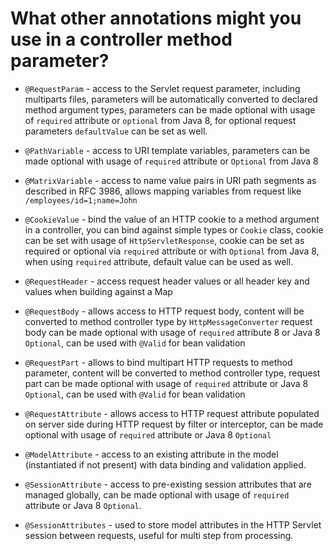 # What other annotations might you use in a controller method parameter?
- ```@RequestParam``` - access to the Servlet request parameter, including multiparts files, parameters will be automatically
converted to declared method argument types, parameters can be made optional with usage of ```required``` attribute or ```optional```
  from Java 8, for optional request parameters ```defaultValue``` can be set as well.
  
- ```@PathVariable``` - access to URI template variables, parameters can be made optional with usage of ```required``` attribute
or ```Optional``` from Java 8
  
- ```@MatrixVariable``` - access to name value pairs in URI path segments as described in RFC 3986, allows mapping variables from 
request like ```/employees/id=1;name=John```
  
- ```@CookieValue``` - bind the value of an HTTP cookie to a method argument in a controller, you can bind against simple
types or ```Cookie``` class, cookie can be set with usage of ```HttpServletResponse```, cookie can be set as required or 
  optional via ```required``` attribute or with ```Optional``` from Java 8, when using ```required``` attribute, default 
  value can be used as well.
  
- ```@RequestHeader``` - access request header values or all header key and values when building against a Map

- ```@RequestBody``` - allows access to HTTP request body, content will be converted to method controller type by ```HttpMessageConverter```
request body can be made optional with usage of ```required``` attribute 8 or Java 8 ```Optional```, can be used with ```@Valid```
  for bean validation
 
- ```@RequestPart``` - allows to bind multipart HTTP requests to method parameter, content will be converted to method controller
type, request part can be made optional with usage of ```required``` attribute or Java 8 ```Optional```, can be used with ```@Valid```
  for bean validation
  
- ```@RequestAttribute``` - allows access to HTTP request attribute populated on server side during HTTP request by filter 
  or interceptor, can be made optional with usage of ```required``` attribute or Java 8 ```Optional```
  
- ```@ModelAttribute``` - access to an existing attribute in the model (instantiated if not present) with data binding and 
validation applied. 
  
- ```@SessionAttribute``` - access to pre-existing session attributes that are managed globally, can be made optional with
usage of ```required``` attribute or Java 8 ```Optional```.
  
- ```@SessionAttributes``` - used to store model attributes in the HTTP Servlet session between requests, useful for multi 
step from processing.
  

 